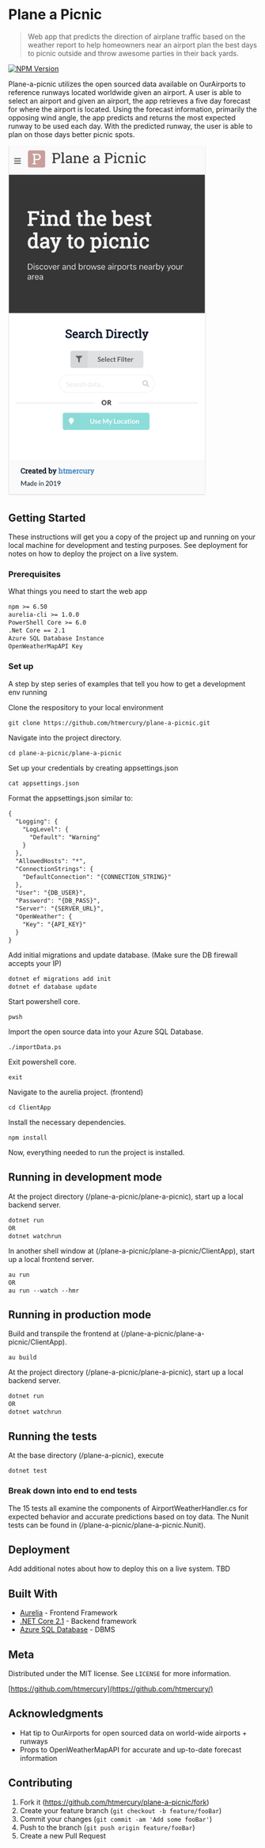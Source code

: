 # Plane a Picnic
> Web app that predicts the direction of airplane traffic based on the weather report to help homeowners near an airport plan the best days to picnic outside and throw awesome parties in their back yards.

[![NPM Version][npm-image]][npm-url]

Plane-a-picnic utilizes the open sourced data available on OurAirports to reference runways located worldwide given an airport. A user is able to select an airport and given an airport, the app retrieves a five day forecast for where the airport is located. Using the forecast information, primarily the opposing wind angle, the app predicts and returns the most expected runway to be used each day. With the predicted runway, the user is able to plan on those days better picnic spots.

<img src="https://raw.githubusercontent.com/htmercury/plane-a-picnic/master/header.png" width="400">

## Getting Started

These instructions will get you a copy of the project up and running on your local machine for development and testing purposes. See deployment for notes on how to deploy the project on a live system.

### Prerequisites

What things you need to start the web app

```
npm >= 6.50
aurelia-cli >= 1.0.0
PowerShell Core >= 6.0
.Net Core == 2.1
Azure SQL Database Instance
OpenWeatherMapAPI Key
```

### Set up

A step by step series of examples that tell you how to get a development env running


Clone the respository to your local environment

```
git clone https://github.com/htmercury/plane-a-picnic.git
```

Navigate into the project directory.

```
cd plane-a-picnic/plane-a-picnic
```
Set up your credentials by creating appsettings.json
```
cat appsettings.json
```
Format the appsettings.json similar to:
```
{
  "Logging": {
    "LogLevel": {
      "Default": "Warning"
    }
  },
  "AllowedHosts": "*",
  "ConnectionStrings": {
    "DefaultConnection": "{CONNECTION_STRING}"
  },
  "User": "{DB_USER}",
  "Password": "{DB_PASS}",
  "Server": "{SERVER_URL}",
  "OpenWeather": {
    "Key": "{API_KEY}"
  }
}
```
Add initial migrations and update database. (Make sure the DB firewall accepts your IP)
```
dotnet ef migrations add init
dotnet ef database update
```
Start powershell core.
```
pwsh
```
Import the open source data into your Azure SQL Database.
```
./importData.ps
```
Exit powershell core.
```
exit
```
Navigate to the aurelia project. (frontend)
```
cd ClientApp
```
Install the necessary dependencies.
```
npm install
```
Now, everything needed to run the project is installed.

## Running in development mode
At the project directory (/plane-a-picnic/plane-a-picnic), start up a local backend server.
```
dotnet run
OR
dotnet watchrun
```
In another shell window at (/plane-a-picnic/plane-a-picnic/ClientApp), start up a local frontend server.
```
au run
OR
au run --watch --hmr
```

## Running in production mode
Build and transpile the frontend at (/plane-a-picnic/plane-a-picnic/ClientApp).
```
au build
```
At the project directory (/plane-a-picnic/plane-a-picnic), start up a local backend server.
```
dotnet run
OR
dotnet watchrun
```

## Running the tests

At the base directory (/plane-a-picnic), execute
```
dotnet test
```

### Break down into end to end tests

The 15 tests all examine the components of AirportWeatherHandler.cs for expected behavior and accurate predictions based on toy data. The Nunit tests can be found in (/plane-a-picnic/plane-a-picnic.Nunit).

## Deployment

Add additional notes about how to deploy this on a live system. TBD

## Built With

* [Aurelia](https://aurelia.io/) - Frontend Framework
* [.NET Core 2.1](https://docs.microsoft.com/en-us/dotnet/core/whats-new/dotnet-core-2-1/) - Backend framework
* [Azure SQL Database](https://azure.microsoft.com/en-us/services/sql-database/) - DBMS

## Meta

Distributed under the MIT license. See ``LICENSE`` for more information.

[https://github.com/htmercury](https://github.com/htmercury/)

## Acknowledgments

* Hat tip to OurAirports for open sourced data on world-wide airports + runways
* Props to OpenWeatherMapAPI for accurate and up-to-date forecast information

## Contributing

1. Fork it (<https://github.com/htmercury/plane-a-picnic/fork>)
2. Create your feature branch (`git checkout -b feature/fooBar`)
3. Commit your changes (`git commit -am 'Add some fooBar'`)
4. Push to the branch (`git push origin feature/fooBar`)
5. Create a new Pull Request

<!-- Markdown link & img dfn's -->
[npm-image]: https://img.shields.io/npm/v/npm.svg
[npm-url]: https://npm.community/t/release-npm-6-9-0/5911
[wiki]: https://github.com/htmercury/plane-a-picnic/wiki
